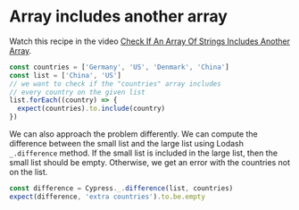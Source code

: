 # Array includes another array

Watch this recipe in the video [Check If An Array Of Strings Includes Another Array](https://youtu.be/1PffgLBGHWs).

<!-- fiddle Array includes another array -->

```js
const countries = ['Germany', 'US', 'Denmark', 'China']
const list = ['China', 'US']
// we want to check if the "countries" array includes
// every country on the given list
list.forEach((country) => {
  expect(countries).to.include(country)
})
```

We can also approach the problem differently. We can compute the difference between the small list and the large list using Lodash `_.difference` method. If the small list is included in the large list, then the small list should be empty. Otherwise, we get an error with the countries not on the list.

```js
const difference = Cypress._.difference(list, countries)
expect(difference, 'extra countries').to.be.empty
```

<!-- fiddle-end -->
